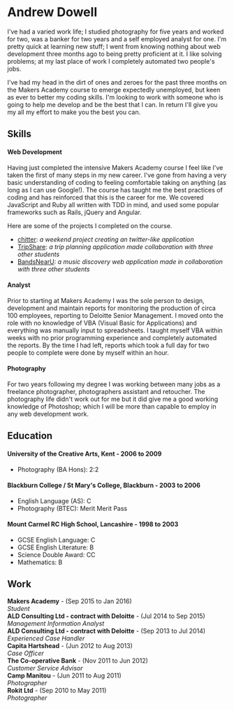 # Andrew Dowell
I've had a varied work life; I studied photography for five years and worked for two, was a banker for two years and a self employed analyst for one.  I'm pretty quick at learning new stuff; I went from knowing nothing about web development three months ago to being pretty proficient at it.  I like solving problems; at my last place of work I completely automated two people's jobs.  

I've had my head in the dirt of ones and zeroes for the past three months on the Makers Academy course to emerge expectedly unemployed, but keen as ever to better my coding skills.  I'm looking to work with someone who is going to help me develop and be the best that I can.  In return I'll give you my all my effort to make you the best you can.

## Skills

#### Web Development

Having just completed the intensive Makers Academy course I feel like I've taken the first of many steps in my new career.  I've gone from having a very basic understanding of coding to feeling comfortable taking on anything (as long as I can use Google!). The course has taught me the best practices of coding and has reinforced that this is the career for me.  We covered JavaScript and Ruby all written with TDD in mind, and used some popular frameworks such as Rails, jQuery and Angular.

Here are some of the projects I completed on the course.
- [chitter](http://chitter-andy.herokuapp.com/): *a weekend project creating an twitter-like application*
- [TripShare](http://tripshare-frontend.herokuapp.com/): *a trip planning application made collaboration with three other students*
- [BandsNearU](https://bandsnearu.herokuapp.com/): *a music discovery web application made in collaboration with three other students*

#### Analyst
Prior to starting at Makers Academy I was the sole person to design, development and maintain reports for monitoring the production of circa 100 employees, reporting to Deloitte Senior Management.  I moved onto the role with no knowledge of VBA (Visual Basic for Applications) and everything was manually input to spreadsheets.  I taught myself VBA within weeks with no prior programming experience and completely automated the reports.  By the time I had left, reports which took a full day for two people to complete were done by myself within an hour.

#### Photography
For two years following my degree I was working between many jobs as a freelance photographer, photographers assistant and retoucher.  The photography life didn't work out for me but it did give me a good working knowledge of Photoshop; which I will be more than capable to employ in any web development work.

## Education
#### University of the Creative Arts, Kent - 2006 to 2009
- Photography (BA Hons): 2:2

#### Blackburn College / St Mary's College, Blackburn - 2003 to 2006
- English Language (AS): C
- Photography (BTEC): Merit Merit Pass

#### Mount Carmel RC High School, Lancashire - 1998 to 2003 
- GCSE English Language: C
- GCSE English Literature: B
- Science Double Award: CC
- Mathematics: B

## Work
**Makers Academy** - (Sep 2015 to Jan 2016)  
*Student*  
**ALD Consulting Ltd - contract with Deloitte** - (Jul 2014 to Sep 2015)  
*Management Information Analyst*  
 **ALD Consulting Ltd - contract with Deloitte** - (Sep 2013 to Jul 2014)  
*Experienced Case Handler*  
 **Capita Hartshead** - (Jun 2012 to Aug 2013)  
*Case Officer*  
**The Co-operative Bank** - (Nov 2011 to Jun 2012)  
*Customer Service Advisor*  
**Camp Manitou** - (Jun 2011 to Aug 2011)  
*Photographer*  
**Rokit Ltd** - (Sep 2010 to May 2011)  
*Photographer*  
